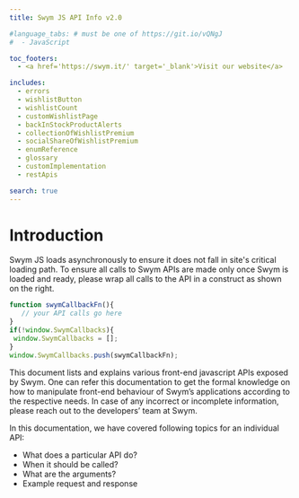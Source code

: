 ```yaml
---
title: Swym JS API Info v2.0

#language_tabs: # must be one of https://git.io/vQNgJ
#  - JavaScript

toc_footers:
  - <a href='https://swym.it/' target='_blank'>Visit our website</a>

includes:
  - errors
  - wishlistButton
  - wishlistCount
  - customWishlistPage
  - backInStockProductAlerts
  - collectionOfWishlistPremium
  - socialShareOfWishlistPremium
  - enumReference
  - glossary
  - customImplementation
  - restApis

search: true
---
```


<!-- <div class="intro">
  <img src="https://swym.mystagingwebsite.com/wp-content/uploads/2019/03/Hex-Pattern-smaller.png" />
</div> -->

# Introduction

Swym JS loads asynchronously to ensure it does not fall in site's critical loading path. To ensure all calls to Swym APIs are made only once Swym is loaded and ready, please wrap all calls to the API in a construct as shown on the right.


```javascript
function swymCallbackFn(){
   // your API calls go here
}
if(!window.SwymCallbacks){
 window.SwymCallbacks = [];
}
window.SwymCallbacks.push(swymCallbackFn);
```

This document lists and explains various front-end javascript APIs exposed by Swym. One can refer this documentation to get the formal knowledge on how to manipulate front-end behaviour of Swym’s applications according to the respective needs. In case of any incorrect or incomplete information, please reach out to the developers’ team at Swym.

In this documentation, we have covered following topics for an individual API:

- What does a particular API do?
- When it should be called?
- What are the arguments?
- Example request and response
